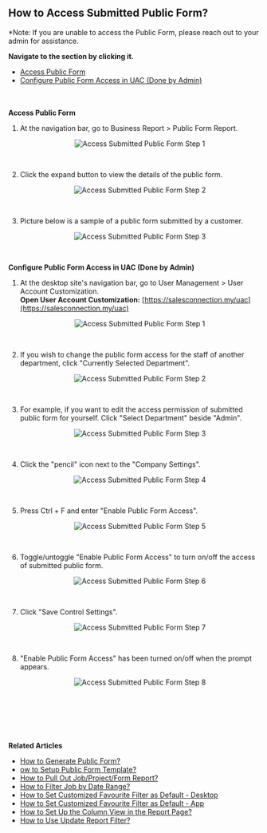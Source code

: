 ## How to Access Submitted Public Form?

*Note: If you are unable to access the Public Form, please reach out to your admin for assistance.

**Navigate to the section by clicking it.**<br>

- [Access Public Form](#section1)<br>
- [Configure Public Form Access in UAC (Done by Admin)](#section2)
<br><br><br>

<a id="section1"></a>

**Access Public Form**

1. At the navigation bar, go to Business Report > Public Form Report.

   <p align="center">
      <img src="img/View_Submitted_Public_Form_Step_1.png" alt="Access Submitted Public Form Step 1">
   </p><br>

2. Click the expand button to view the details of the public form.

   <p align="center">
      <img src="img/View_Submitted_Public_Form_Step_2.png" alt="Access Submitted Public Form Step 2">
   </p><br>

3. Picture below is a sample of a public form submitted by a customer.

   <p align="center">
      <img src="img/View_Submitted_Public_Form_Step_3.png" alt="Access Submitted Public Form Step 3">
   </p><br>

<a id="section2"></a>

**Configure Public Form Access in UAC (Done by Admin)**

1. At the desktop site's navigation bar, go to User Management > User Account Customization.<br>
   **Open User Account Customization:** [https://salesconnection.my/uac](https://salesconnection.my/uac)<br>
     
   <p align="center">
      <img src="img/Access_Submitted_Public_Form_Step_1.png" alt="Access Submitted Public Form Step 1">
   </p><br>

2. If you wish to change the public form access for the staff of another department, click "Currently Selected Department".

   <p align="center">
     <img src="img/Access_Submitted_Public_Form_Step_2.png" alt="Access Submitted Public Form Step 2">
   </p><br>

3. For example, if you want to edit the access permission of submitted public form for yourself. Click "Select Department" beside "Admin".

   <p align="center">
     <img src="img/Access_Submitted_Public_Form_Step_3.png" alt="Access Submitted Public Form Step 3">
   </p><br>

4. Click the "pencil" icon next to the "Company Settings".

   <p align="center">
     <img src="img/Access_Submitted_Public_Form_Step_4.png" alt="Access Submitted Public Form Step 4">
   </p><br>

5. Press Ctrl + F and enter "Enable Public Form Access".

   <p align="center">
     <img src="img/Access_Submitted_Public_Form_Step_5.png" alt="Access Submitted Public Form Step 5">
   </p><br>

6. Toggle/untoggle "Enable Public Form Access" to turn on/off the access of submitted public form.

   <p align="center">
     <img src="img/Access_Submitted_Public_Form_Step_6.png" alt="Access Submitted Public Form Step 6">
   </p><br>

7. Click "Save Control Settings".

   <p align="center">
     <img src="img/Access_Submitted_Public_Form_Step_7.png" alt="Access Submitted Public Form Step 7">
   </p><br>

8. "Enable Public Form Access" has been turned on/off when the prompt appears.
 
   <p align="center">
     <img src="img/Access_Submitted_Public_Form_Step_8.png" alt="Access Submitted Public Form Step 8">
   </p><br>

<br><br><br>

**Related Articles**
- [How to Generate Public Form?](Creation_of_Public_Form.md)
- [ow to Setup Public Form Template?](Setup_Public_Form_Template_Page.md)
- [How to Pull Out Job/Project/Form Report?](Export_Report.md)
- [How to Filter Job by Date Range?](Job_Filter_by_Date_Range.md)
- [How to Set Customized Favourite Filter as Default - Desktop ](Default_Favourite_Filter.md)
- [How to Set Customized Favourite Filter as Default - App ](Default_Favourite_Filter_App.md)
- [How to Set Up the Column View in the Report Page?](How_to_Set_Up_the_Column_View_in_the_Report_Page.md)
- [How to Use Update Report Filter?](Job_Update_Report_Filter.md)

